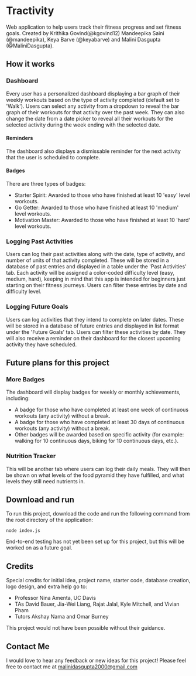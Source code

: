 # Tractivity
Web application to help users track their fitness progress and set fitness goals. Created by Krithika Govind(@kgovind12) Mandeepika Saini (@mandeepika), Keya Barve (@keyabarve) and Malini Dasgupta (@MaliniDasgupta).


## How it works

### Dashboard
Every user has a personalized dashboard displaying a bar graph of their weekly workouts based on the type of activity completed (default set to 'Walk'). Users can select any activity from a dropdown to reveal the bar graph of their workouts for that activity over the past week. They can also change the date from a date picker to reveal all their workouts for the selected activity during the week ending with the selected date.  

#### Reminders
The dashboard also displays a dismissable reminder for the next activity that the user is scheduled to complete. 

#### Badges
There are three types of badges:  
- Starter Spirit: Awarded to those who have finished at least 10 'easy' level workouts.
- Go Getter: Awarded to those who have finished at least 10 'medium' level workouts.
- Motivation Master: Awarded to those who have finished at least 10 'hard' level workouts.

### Logging Past Activities
Users can log their past activities along with the date, type of activity, and number of units of that activity completed. These will be stored in a database of past entries and displayed in a table under the 'Past Activities' tab. Each activity will be assigned a color-coded difficulty level (easy, medium, hard), keeping in mind that this app is intended for beginners just starting on their fitness journeys. Users can filter these entries by date and difficulty level. 

### Logging Future Goals
Users can log activities that they intend to complete on later dates. These will be stored in a database of future entries and displayed in list format under the 'Future Goals' tab. Users can filter these activities by date. They will also receive a reminder on their dashboard for the closest upcoming activity they have scheduled.


## Future plans for this project

### More Badges
The dashboard will display badges for weekly or monthly achievements, including:
- A badge for those who have completed at least one week of continuous workouts (any activity) without a break.
- A badge for those who have completed at least 30 days of continuous workouts (any activity) without a break.
- Other badges will be awarded based on specific activity (for example: walking for 10 continuous days, biking for 10 continuous days, etc.).

### Nutrition Tracker
This will be another tab where users can log their daily meals. They will then be shown on what levels of the food pyramid they have fulfilled, and what levels they still need nutrients in. 


## Download and run
To run this project, download the code and run the following command from the root directory of the application:

    node index.js

End-to-end testing has not yet been set up for this project, but this will be worked on as a future goal.

## Credits  
Special credits for initial idea, project name, starter code, database creation, logo design, and extra help go to:
- Professor Nina Amenta, UC Davis
- TAs David Bauer, Jia-Wei Liang, Rajat Jalal, Kyle Mitchell, and Vivian Pham
- Tutors Akshay Nama and Omar Burney  

This project would not have been possible without their guidance.


## Contact Me
I would love to hear any feedback or new ideas for this project! Please feel free to contact me at malinidasgupta2000@gmail.com
